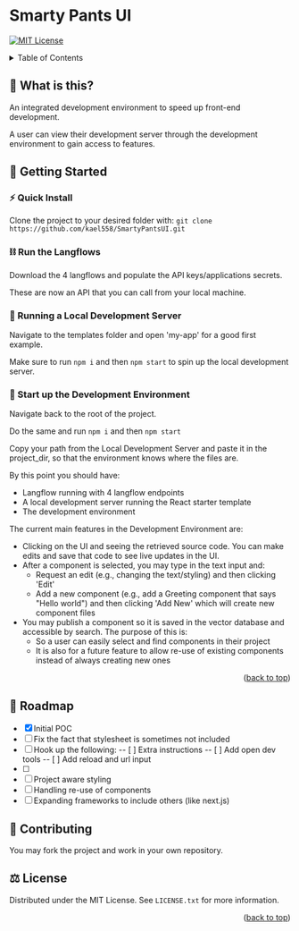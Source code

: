 # Smarty Pants UI

<a name="readme-top"></a>

[![MIT License][license-shield]][license-url]

<!-- TABLE OF CONTENTS -->
<details>
  <summary>Table of Contents</summary>
  <ol>
    <li><a href="#-what-is-this">What is this?</a></li>
    <li>
      <a href="#-getting-started">Getting Started</a>
      <ul>
        <li><a href="#-quick-install">Quick Install</a></li>
        <li><a href="#-run-the-langflows">Run the Langflows</a></li>
        <li><a href="#-running-a-local-development-server">Running a Local Development Server</a></li>
        <li><a href="#-start-up-the-development-environment">Start up the Development Environment</a></li>
      </ul>
    </li>
    <li><a href="#-roadmap">Roadmap</a></li>
    <li><a href="#-contributing">Contributing</a></li>
    <li><a href="#-license">License</a></li>
  </ol>
</details>



## 🤔 What is this?
An integrated development environment to speed up front-end development.

A user can view their development server through the development environment to gain access to features.

## 📖 Getting Started 
### ⚡️ Quick Install
Clone the project to your desired folder with:
`git clone https://github.com/kael558/SmartyPantsUI.git`

### ⛓️ Run the Langflows
Download the 4 langflows and populate the API keys/applications secrets.

These are now an API that you can call from your local machine.

### 🤖 Running a Local Development Server
Navigate to the templates folder and open 'my-app' for a good first example. 

Make sure to run `npm i` and then `npm start` to spin up the local development server.

### 📁 Start up the Development Environment
Navigate back to the root of the project.

Do the same and run `npm i` and then `npm start` 

Copy your path from the Local Development Server and paste it in the project_dir, so that the environment knows where the files are. 

By this point you should have:
- Langflow running with 4 langflow endpoints
- A local development server running the React starter template
- The development environment

The current main features in the Development Environment are:
- Clicking on the UI and seeing the retrieved source code. You can make edits and save that code to see live updates in the UI.
- After a component is selected, you may type in the text input and:
  - Request an edit (e.g., changing the text/styling) and then clicking 'Edit'
  - Add a new component (e.g., add a Greeting component that says "Hello world") and then clicking 'Add New' which will create new component files
- You may publish a component so it is saved in the vector database and accessible by search. The purpose of this is:
  - So a user can easily select and find components in their project
  - It is also for a future feature to allow re-use of existing components instead of always creating new ones


<p align="right">(<a href="#readme-top">back to top</a>)</p>

## 📅 Roadmap
- [x] Initial POC
- [ ] Fix the fact that stylesheet is sometimes not included
- [ ] Hook up the following:
-- [ ] Extra instructions
-- [ ] Add open dev tools
-- [ ] Add reload and url input
- [ ] 
- [ ] Project aware styling
- [ ] Handling re-use of components
- [ ] Expanding frameworks to include others (like next.js)

## 🤝 Contributing
You may fork the project and work in your own repository.

## ⚖️ License
Distributed under the MIT License. See `LICENSE.txt` for more information.

<p align="right">(<a href="#readme-top">back to top</a>)</p>
<!-- MARKDOWN LINKS & IMAGES -->
<!-- https://www.markdownguide.org/basic-syntax/#reference-style-links -->

[license-shield]: https://img.shields.io/github/license/kael558/SmartyPantsUI.svg?style=for-the-badge
[license-url]: https://github.com/kael558/SmartyPantsUI/blob/main/LICENSE
[linkedin-shield]: https://img.shields.io/badge/-LinkedIn-black.svg?style=for-the-badge&logo=linkedin&colorB=555
[rahel-linkedin-url]: https://www.linkedin.com/in/rahelgunaratne/
